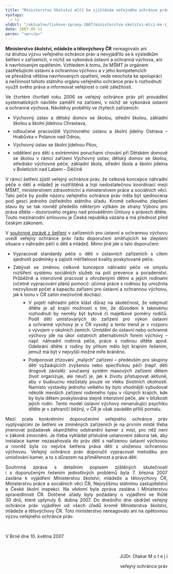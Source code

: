 ```yaml
---
title: "Ministerstvo školství mlčí ke zjištěním veřejného ochránce práv"
vystupy:
  - tz
oldUrl: "/aktualne/tiskove-zpravy-2007/ministerstvo-skolstvi-mlci-ke-zjistenim-verejneho-ochrance-prav"
date: 2007-05-11
perex: "<p></p>"
---
```


<!-- imported from the old website -->

<p class="Nadpis2"><span style="FONT-WEIGHT: bold">Ministerstvo školství, mládeže a tělovýchovy ČR</span> nereagovalo ani na druhou výzvu veřejného ochránce práv a nevyjádřilo se k výsledkům šetření v zařízeních, v nichž se vykonává ústavní a ochranná výchova, ani k navrhovaným opatřením. Vzhledem k tomu, že MŠMT je orgánem zastřešujícím ústavní a ochrannou výchovu a v jeho kompetencích ve převážná většina navrhovaných opatření, vede neochota ke spolupráci a nečinnost tohoto státního orgánu veřejného ochránce práv k rozhodnutí využít svého práva a informovat veřejnost o celé záležitosti.</p><p class="Normln" style="TEXT-ALIGN: justify; MARGIN-TOP: 6pt">Ve čtvrtém čtvrtletí roku 2006 se veřejný ochránce práv při provádění systematických návštěv zaměřil na zařízení, v nichž se vykonává ústavní a ochranná výchova. Návštěvy proběhly ve čtyřech zařízeních:</p><ul><li style="TEXT-ALIGN: justify; MARGIN-TOP: 6pt" class="Normln">Výchovný ústav a dětský domov se školou, střední školou, základní školou a školní jídelnou Chrastava,</li><li style="TEXT-ALIGN: justify; MARGIN-TOP: 6pt" class="Normln">odloučené pracoviště Výchovného ústavu a školní jídelny Ostrava – Hrabůvka v Polance nad Odrou,</li><li style="TEXT-ALIGN: justify; MARGIN-TOP: 6pt" class="Normln">Výchovný ústav se školní jídelnou Pšov,</li><li style="TEXT-ALIGN: justify; MARGIN-TOP: 6pt" class="Normln">oddělení pro děti s extrémními poruchami chování při Dětském domově se školou v rámci zařízení Výchovný ústav, dětský domov se školou, středisko výchovné péče, základní škola, střední škola a školní jídelna v Boleticích nad Labem – Děčíně</li></ul><p class="Normln" style="TEXT-ALIGN: justify; MARGIN-TOP: 6pt">V rámci šetření zjistil veřejný ochránce práv, že celková koncepce náhradní péče o děti a mládež je roztříštěná a trpí nedostatečnou koordinací mezi MŠMT, ministerstvem zdravotnictví a ministerstvem práce a sociálních věcí. Tato péče by podle názoru veřejného ochránce práv měla být sjednocena pod gesci jednoho ústředního státního úřadu. Kromě celkového zlepšení stavu by se tak rovněž předešlo některým výtkám ze strany Výboru pro práva dítěte – dozorového orgánu nad prováděním Úmluvy o právech dítěte. Touto mezinárodní smlouvou je Česká republika vázána a má přednost před českým zákonem.</p><p class="Normln" style="TEXT-ALIGN: justify; MARGIN-TOP: 6pt">V <a href="dokumenty/dokument.php?back=/cinnost/ochrana.php&amp;doc=599">souhrnné zprávě z šetření</a> v zařízeních pro ústavní a ochrannou výchovu uvedl veřejný ochránce práv řadu doporučení směřujících ke zlepšení situace v náhradní péči o děti a mládež. Mimo jiné jde o tato doporučení:</p><ul><li style="TEXT-ALIGN: justify; MARGIN-TOP: 6pt" class="Normln">Vypracovat standardy péče o děti v ústavních zařízeních s cílem sjednotit podmínky a zajistit měřitelnost kvality poskytované péče.</li><li style="TEXT-ALIGN: justify; MARGIN-TOP: 6pt" class="Normln">Zabývat se změnou celkové koncepce náhradní péče ve smyslu rozšíření systému sociálních služeb na poli prevence a poradenství. Průběžně a intenzivně pracovat s ohroženými dětmi a jejich rodinami (včetně vypracování plánů pomoci): účinná práce s rodinou by umožnila nezvyšovat počet a kapacitu zařízení pro ústavní a ochrannou výchovu, jak k tomu v ČR zatím meziročně dochází.</li><li style="TEXT-ALIGN: justify; MARGIN-TOP: 6pt; MARGIN-LEFT: 36pt" class="Normln">V pojetí náhradní péče klást důraz na skutečnost, že odejmutí dítěte je až krajní možností s tím, že důvodem k takovému rozhodnutí by neměly být bytové či majetkové poměry rodičů. Podíl dětí umísťovaných do zařízení pro výkon ústavní a ochranné výchovy je v ČR vysoký a tento trend je v rozporu s vývojem v okolních zemích. Umístění do ústavní nebo ochranné výchovy jde na úkor ostatních alternativních forem výchovy – např. náhradní rodinná péče, práce s rodinou dítěte apod. Odebrání dítěte z rodiny by přitom mělo být krajním řešením, jemuž má být v nejvyšší možné míře bráněno.</li><li style="TEXT-ALIGN: justify; MARGIN-TOP: 6pt; MARGIN-LEFT: 36pt" class="Normln">Podporovat zřizování „malých“ zařízení – především pro skupiny dětí vyžadujících zvýšenou nebo specifickou péči (např. děti drogově závislé): současný systém masových zařízení dětem život organizuje, ale neučí je, jak k životu přistupovat aktivně, aby v budoucnu nezůstaly pouze ve vleku životních okolností. Namísto výstavby jednoho velkého by bylo vhodnější vybudovat několik menších zařízení rodinného typu v různých krajích, kde by byla dětem poskytována stejně intenzivní péče, ale v blízkosti jejich rodin. Tento model ústavní výchovy nenarušující psychiku dítěte je v zahraničí běžný, v ČR je však zaváděn příliš pomalu.</li></ul><p class="Normln" style="TEXT-ALIGN: justify; MARGIN-TOP: 6pt">Mezi zcela konkrétními doporučeními veřejného ochránce práv vyplývajícími ze šetření ve zmíněných zařízeních je na prvním místě třeba jmenovat požadavek okamžitého odstranění kamer z míst, pro něž není v zákoně zmocnění. Je třeba vykládat příslušné ustanovení zákona tak, aby instalace kamer nezasahovala do práv dětí s nařízenou ústavní výchovou a rovněž byla co nejvíce šetřena práva dětí s uloženou ochrannou výchovou. Veřejný ochránce práv doporučil vypracovat metodiku pro umisťování kamer, a to s důrazem na přiměřenost a práva děti.</p><p class="Normln" style="TEXT-ALIGN: justify; MARGIN-TOP: 6pt">Souhrnná zpráva s detailním popisem zjištěných skutečností i s doporučeným řešením jednotlivých problémů byla 7. března 2007 zaslána k vyjádření Ministerstvu školství, mládeže a tělovýchovy ČR, Ministerstvu práce a sociálních věcí ČR, Nejvyššímu státnímu zastupitelství a České školní inspekci. Na vědomí byla zpráva zaslána i Ministerstvu spravedlnosti ČR. Dotčené úřady byly požádány o vyjádření ve lhůtě 30 dnů, které uplynuly 6. dubna 2007. Do dnešního dne obdržel veřejný ochránce práv vyjádření od všech úřadů kromě Ministerstva školství, mládeže a tělovýchovy ČR. Toto ministerstvo nereagovalo ani na opětovnou výzvu veřejného ochránce práv.</p><p class="Normln" style="TEXT-ALIGN: justify"> </p><p class="Normln" style="TEXT-ALIGN: justify">V Brně dne 10. května 2007</p><p class="Normln" style="TEXT-ALIGN: justify"> </p><p class="Normln" style="TEXT-ALIGN: right">JUDr. Otakar M o t e j l</p><p class="Normln" style="TEXT-ALIGN: right">veřejný ochránce práv</p><p class="Normln"> </p><p class="Normln" style="TEXT-ALIGN: justify; MARGIN-TOP: 6pt"> </p>
